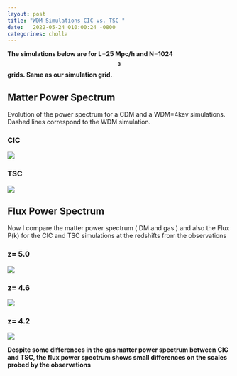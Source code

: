 ```yaml
---
layout: post
title: "WDM Simulations CIC vs. TSC "
date:   2022-05-24 010:00:24 -0800
categorines: cholla
---
```



**The simulations below are for L=25 Mpc/h and N=1024$$^3$$ grids. Same as our simulation grid.**

## Matter Power Spectrum

Evolution of the power spectrum for a CDM and a WDM=4kev simulations. Dashed lines correspond to the WDM simulation.

### CIC

<img src="{{ site.url }}assets/images/wdm_pk_tsc/ps_cic.png">

### TSC

<img src="{{ site.url }}assets/images/wdm_pk_tsc/ps_tsc.png">
   
## Flux Power Spectrum

Now I compare the matter power spectrum ( DM and gas ) and also the Flux P(k) for the CIC and TSC simulations at the redshifts 
from the observations


### z= 5.0   
<img src="{{ site.url }}assets/images/wdm_pk_tsc/flux_ps_0.png">


### z= 4.6   
<img src="{{ site.url }}assets/images/wdm_pk_tsc/flux_ps_1.png">


### z= 4.2   
<img src="{{ site.url }}assets/images/wdm_pk_tsc/flux_ps_2.png">


**Despite some differences in the gas matter power spectrum between CIC and TSC, the flux power spectrum shows small differences on the scales probed by the observations**
   